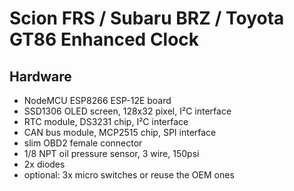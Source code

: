 # Scion FRS / Subaru BRZ / Toyota GT86 Enhanced Clock

## Hardware
* NodeMCU ESP8266 ESP-12E board
* SSD1306 OLED screen, 128x32 pixel, I²C interface
* RTC module, DS3231 chip, I²C interface
* CAN bus module, MCP2515 chip, SPI interface
* slim OBD2 female connector
* 1/8 NPT oil pressure sensor, 3 wire, 150psi
* 2x diodes
* optional: 3x micro switches or reuse the OEM ones

